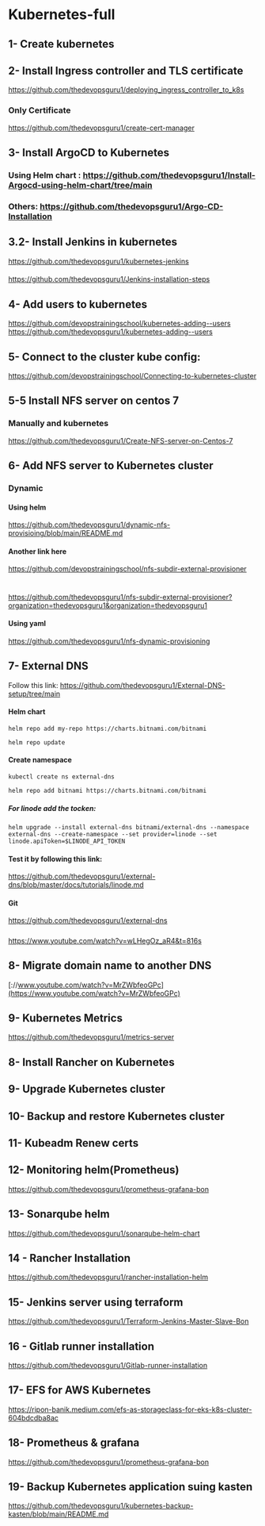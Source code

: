 # Kubernetes-full
## 1- Create kubernetes
## 2- Install Ingress controller and TLS certificate
https://github.com/thedevopsguru1/deploying_ingress_controller_to_k8s
### Only Certificate
https://github.com/thedevopsguru1/create-cert-manager
## 3- Install ArgoCD to Kubernetes
### Using Helm chart : https://github.com/thedevopsguru1/Install-Argocd-using-helm-chart/tree/main
### Others: https://github.com/thedevopsguru1/Argo-CD-Installation
## 3.2- Install Jenkins in kubernetes
https://github.com/thedevopsguru1/kubernetes-jenkins
####
https://github.com/thedevopsguru1/Jenkins-installation-steps
## 4- Add users to kubernetes
https://github.com/devopstrainingschool/kubernetes-adding--users
https://github.com/thedevopsguru1/kubernetes-adding--users
## 5- Connect to the cluster kube config:
https://github.com/devopstrainingschool/Connecting-to-kubernetes-cluster
## 5-5 Install NFS server on centos 7
### Manually and kubernetes
https://github.com/thedevopsguru1/Create-NFS-server-on-Centos-7
## 6- Add NFS server to Kubernetes cluster
### Dynamic
#### Using helm
https://github.com/thedevopsguru1/dynamic-nfs-provisioing/blob/main/README.md
#### Another link here
https://github.com/devopstrainingschool/nfs-subdir-external-provisioner
#
https://github.com/thedevopsguru1/nfs-subdir-external-provisioner?organization=thedevopsguru1&organization=thedevopsguru1
#### Using yaml
https://github.com/thedevopsguru1/nfs-dynamic-provisioning

## 7- External DNS 
Follow this link: https://github.com/thedevopsguru1/External-DNS-setup/tree/main
#### Helm chart
```
helm repo add my-repo https://charts.bitnami.com/bitnami
```
```
helm repo update
```
#### Create namespace
```
kubectl create ns external-dns
```
```
helm repo add bitnami https://charts.bitnami.com/bitnami
```
##### For linode add the tocken:
```
helm upgrade --install external-dns bitnami/external-dns --namespace external-dns --create-namespace --set provider=linode --set linode.apiToken=$LINODE_API_TOKEN
```
#### Test it by following this link:
https://github.com/thedevopsguru1/external-dns/blob/master/docs/tutorials/linode.md
#### Git 
https://github.com/thedevopsguru1/external-dns
#####
https://www.youtube.com/watch?v=wLHegOz_aR4&t=816s
## 8- Migrate domain name to another DNS
[://www.youtube.com/watch?v=MrZWbfeoGPc](https://www.youtube.com/watch?v=MrZWbfeoGPc)
## 9- Kubernetes Metrics
https://github.com/thedevopsguru1/metrics-server
## 8- Install Rancher on Kubernetes
## 9- Upgrade Kubernetes cluster
## 10- Backup and restore Kubernetes cluster
## 11- Kubeadm Renew certs
## 12- Monitoring helm(Prometheus)
https://github.com/thedevopsguru1/prometheus-grafana-bon
## 13- Sonarqube helm
https://github.com/thedevopsguru1/sonarqube-helm-chart
## 14 - Rancher Installation
https://github.com/thedevopsguru1/rancher-installation-helm
## 15- Jenkins server using terraform
https://github.com/thedevopsguru1/Terraform-Jenkins-Master-Slave-Bon
## 16 - Gitlab runner installation
https://github.com/thedevopsguru1/Gitlab-runner-installation
## 17- EFS for AWS Kubernetes
https://ripon-banik.medium.com/efs-as-storageclass-for-eks-k8s-cluster-604bdcdba8ac
## 18- Prometheus & grafana
https://github.com/thedevopsguru1/prometheus-grafana-bon
## 19- Backup Kubernetes application suing kasten
https://github.com/thedevopsguru1/kubernetes-backup-kasten/blob/main/README.md
